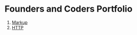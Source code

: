 # Founders and Coders Portfolio

1. [Markup](https://github.com/LL835/fac-portfolio/tree/main/learnings/markup.md)
2. [HTTP](https://github.com/LL835/fac-portfolio/tree/main/learnings/http.md)

